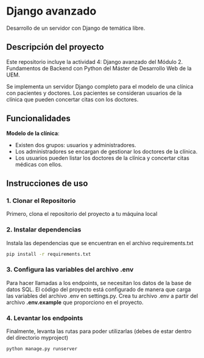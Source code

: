 # Django avanzado
Desarrollo de un servidor con Django de temática libre.

## Descripción del proyecto

Este repositorio incluye la actividad 4: Django avanzado del Módulo 2. Fundamentos de Backend con Python del Máster de Desarrollo Web de la UEM.

Se implementa un servidor Django completo para el modelo de una clínica con pacientes y doctores. Los pacientes se consideran
usuarios de la clínica que pueden concertar citas con los doctores.

## Funcionalidades

**Modelo de la clínica**:
   - Existen dos grupos: usuarios y administradores.
   - Los administradores se encargan de gestionar los doctores de la clínica.
   - Los usuarios pueden listar los doctores de la clínica y concertar citas médicas con ellos.

## Instrucciones de uso

### 1. Clonar el Repositorio

Primero, clona el repositorio del proyecto a tu máquina local

### 2. Instalar dependencias 

Instala las dependencias que se encuentran en el archivo requirements.txt

```bash
pip install -r requirements.txt
```

### 3. Configura las variables del archivo .env

Para hacer llamadas a los endpoints, se necesitan los datos de la base de datos SQL. El código del proyecto
está configurado de manera que carga las variables del archivo .env en settings.py. Crea tu archivo .env a partir del archivo
**.env.example** que proporciono en el proyecto. 

### 4. Levantar los endpoints

Finalmente, levanta las rutas para poder utilizarlas (debes de estar dentro del directorio myproject)

```bash
python manage.py runserver
```